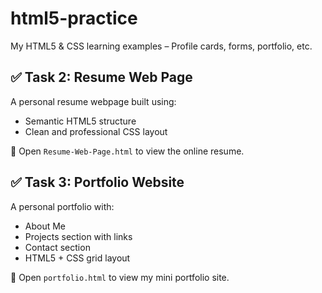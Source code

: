 # html5-practice
My HTML5 &amp; CSS learning examples – Profile cards, forms, portfolio, etc.

## ✅ Task 2: Resume Web Page

A personal resume webpage built using:
- Semantic HTML5 structure
- Clean and professional CSS layout

🔗 Open `Resume-Web-Page.html` to view the online resume.

## ✅ Task 3: Portfolio Website

A personal portfolio with:
- About Me
- Projects section with links
- Contact section
- HTML5 + CSS grid layout

🔗 Open `portfolio.html` to view my mini portfolio site.

